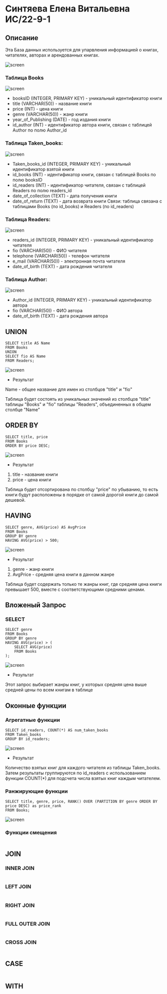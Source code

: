 # Синтяева Елена Витальевна ИС/22-9-1

## Описание

Эта База данных используется для упарвления информацией о книгах, читателях, авторах и арендованных книгах.

![screen](screenshots/image2.png)



### Таблица Books
![screen](screenshots/image3.png)

 - booksID (INTEGER, PRIMARY KEY) - уникальный идентификатор книги
 - title (VARCHAR(50)) - название книги
 - price (INT) - цена книги
 - genre (VARCHAR(50)) - жанр книги
 - year_of_Publishing (DATE) - год издания книги
 - id_author (INT) - идентификатор автора книги, связан с таблицей Author по полю Author_id

 ### Таблица Taken_books:
![screen](screenshots/image4.png)

 - Taken_books_id (INTEGER, PRIMARY KEY) - уникальный идентификатор взятой книги
 - id_books (INT) - идентификатор книги, связан с таблицей Books по полю booksID
 - id_readers (INT) - идентификатор читателя, связан с таблицей Readers по полю readers_id
 - date_of_collection (TEXT) - дата получения книги
 - date_of_return (TEXT) - дата возврата книги
Связи: таблица связана с таблицами Books (по id_books) и Readers (по id_readers)


### Таблица Readers:
![screen](screenshots/image5.png)

 - readers_id (INTEGER, PRIMARY KEY) - уникальный идентификатор читателя
 - fio (VARCHAR(50)) - ФИО читателя
 - telephone (VARCHAR(50)) - телефон читателя
 - e_mail (VARCHAR(50)) - электронная почта читателя
 - date_of_birth (TEXT) - дата рождения читателя


### Таблица Author:
![screen](screenshots/image6.png)

 - Author_id (INTEGER, PRIMARY KEY) - уникальный идентификатор автора
 - fio (VARCHAR(50)) - ФИО автора
 - date_of_birth (TEXT) - дата рождения автора

## UNION
```
SELECT title AS Name
FROM Books
UNION
SELECT fio AS Name
FROM Readers;
```
![screen](screenshots/image7.png)
  
- Результат

Name - общее название для имен из столбцов "title" и "fio"

Таблица будет состоять из уникальных значений из столбцов "title" таблицы "Books" и "fio" таблицы "Readers", объединенных в общем столбце "Name"

## ORDER BY
```
SELECT title, price
FROM Books
ORDER BY price DESC;
```
![screen](screenshots/image8.png)
- Результат
1. title - название книги
2. price - цена книги

Таблица будет отсортирована по столбцу "price" по убыванию, то есть книги будут расположены в порядке от самой дорогой книги до самой дешевой.

## HAVING
```
SELECT genre, AVG(price) AS AvgPrice
FROM Books
GROUP BY genre
HAVING AVG(price) > 500;
```
![screen](screenshots/image9.png)
- Результат
1. genre - жанр книги
2. AvgPrice - средняя цена книги в данном жанре

Таблица будет содержать только те жанры книг, где средняя цена книги превышает 500, вместе с соответствующими средними ценами.

## Вложеный Запрос

### SELECT
```
SELECT genre
FROM Books
GROUP BY genre
HAVING AVG(price) > (
    SELECT AVG(price)
    FROM Books
);
```
![screen](screenshots/image10.png)

- Результат 

Этот запрос выбирает жанры книг, у которых средняя цена выше средней цены по всем книгам в таблице

## Оконные функции 

### Агрегатные функции
```
SELECT id_readers, COUNT(*) AS num_taken_books
FROM Taken_books
GROUP BY id_readers;
```
![screen](screenshots/image12.png)
- Результат 

 Количество взятых книг для каждого читателя из таблицы Taken_books. Затем результаты группируются по id_readers с использованием функции COUNT(*) для подсчета числа взятых книг каждым читателем.

### Ранжирующие функции
```
SELECT title, genre, price, RANK() OVER (PARTITION BY genre ORDER BY price DESC) as price_rank
FROM Books;
```
![screen](screenshots/image12.png)
### Функции смещения
```
```
## JOIN 

### INNER JOIN
```
```
### LEFT JOIN
```
```
### RIGHT JOIN
```
```
### FULL OUTER JOIN 
```
```
### CROSS JOIN
```
```
## CASE 
```
```
## WITH
```
```